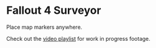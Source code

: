 # Fallout 4 Surveyor
Place map markers anywhere.

Check out the [video playlist](https://www.youtube.com/playlist?list=PLdEgiq4kaju0tuTlhr14zdahDe5d1pbUD) for work in progress footage.
